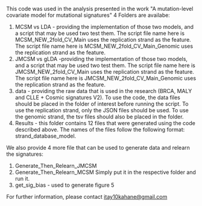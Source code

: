This code was used in the analysis presented in the work "A mutation-level covariate model for mutational signatures"
4 Folders are availabe:
1) MCSM vs LDA - providing the implementation of those two models, and a script that may be used two test them.
The script file name here is MCSM_NEW_2fold_CV_Main uses the replication strand as the feature.
The script file name here is MCSM_NEW_2fold_CV_Main_Genomic uses the replication strand as the feature.
2) JMCSM vs gLDA -providing the implementation of those two models, and a script that may be used two test them.
The script file name here is JMCSM_NEW_2fold_CV_Main uses the replication strand as the feature.
The script file name here is JMCSM_NEW_2fold_CV_Main_Genomic uses the replication strand as the feature.
5) data - providing the raw data that is used in the research (BRCA, MALY and CLLE + Cosmic signatures V2).
To use the code, the data files should be placed in the folder of interest before running the script. To use the replication strand, only the JSON 
files should be used. To use the genomic strand, the tsv files should also be placed in the folder.
6) Results - this folder contains 12 files that were generated using the code described above. 
The names of the files follow the following format: strand_database_model.

We also provide 4 more file that can be used to generate data and relearn the signatures:
1) Generate_Then_Relearn_JMCSM
2) Generate_Then_Relearn_MCSM
Simply put it in the respective folder and run it.
3) get_sig_bias - used to generate figure 5

For further information, please contact itay10kahane@gmail.com



